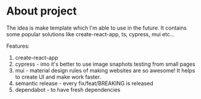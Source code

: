 # About project

The idea is make template which I'm able to use in the future. It contains some popular solutions like create-react-app, ts, cypress, mui etc...

Features:
1. create-react-app
2. cypress - imo it's better to use image snaphots testing from small pages
3. mui - material design rules of making websites are so awesome! It helps to create UI and make work faster.
4. semantic release - every fix/feat/BREAKING is released
5. dependabot - to have fresh dependencies
